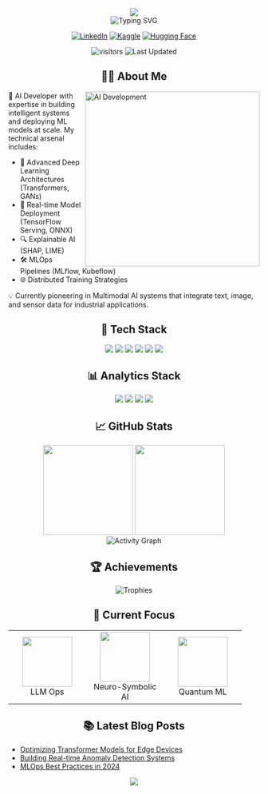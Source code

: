 <div align="center">
  <img src="https://capsule-render.vercel.app/api?type=waving&color=gradient&customColorList=6&height=250&section=header&text=C.%20Emre%20Karataş&fontSize=60&fontAlignY=35&animation=twinkling&desc=AI%20&%20Machine%20Learning%20Enthusiast&descAlignY=60&descSize=22" />
</div>

<div align="center">
  <img src="https://readme-typing-svg.demolab.com?font=Fira+Code&weight=600&size=30&pause=1000&color=00F7FF&center=true&vCenter=true&width=600&height=100&lines=AI+Developer;Machine+Learning+Engineer;Data+Science+Enthusiast;Continuous+Learner" alt="Typing SVG" />
</div>

<p align="center">
  <a href="https://www.linkedin.com/in/cihatemrekaratas/"><img src="https://img.shields.io/badge/LinkedIn-0A66C2?style=for-the-badge&logo=linkedin&logoColor=white&hover_color=0056B3" alt="LinkedIn"/></a>
  <a href="https://kaggle.com/emre21"><img src="https://img.shields.io/badge/Kaggle-20BEFF?style=for-the-badge&logo=kaggle&logoColor=white&hover_color=005EB8" alt="Kaggle"/></a>
  <a href="https://huggingface.co/emredeveloper"><img src="https://img.shields.io/badge/🤗%20Hugging%20Face-FFD21F?style=for-the-badge&logo=huggingface&logoColor=000&hover_color=FFC800" alt="Hugging Face"/></a>
</p>

<div align="center">
  <img src="https://visitor-badge.laobi.icu/badge?page_id=emredeveloper.emredeveloper" alt="visitors"/> 
  <img src="https://img.shields.io/github/last-commit/emredeveloper/emredeveloper?color=9E6FFD&style=flat-square" alt="Last Updated"/>
</div>

<h2 align="center">👨‍💻 About Me</h2>

<img align="right" alt="AI Development" width="350" src="https://i.pinimg.com/originals/89/a3/5e/89a35eab7f10abc49d642b9936b8e162.gif">

<p align="left">
🤖 AI Developer with expertise in building intelligent systems and deploying ML models at scale. My technical arsenal includes:

- 🧬 Advanced Deep Learning Architectures (Transformers, GANs)
- 📡 Real-time Model Deployment (TensorFlow Serving, ONNX)
- 🔍 Explainable AI (SHAP, LIME)
- 🛠️ MLOps Pipelines (MLflow, Kubeflow)
- 🌐 Distributed Training Strategies

💡 Currently pioneering in Multimodal AI systems that integrate text, image, and sensor data for industrial applications.
</p>

<h2 align="center">🚀 Tech Stack</h2>

<div align="center">
  <img src="https://img.shields.io/badge/Python-3776AB?style=for-the-badge&logo=python&logoColor=white&hover=FFD43B" />
  <img src="https://img.shields.io/badge/TensorFlow-FF6F00?style=for-the-badge&logo=tensorflow&logoColor=white&hover=FF8F00" />
  <img src="https://img.shields.io/badge/PyTorch-EE4C2C?style=for-the-badge&logo=pytorch&logoColor=white&hover=FF6A00" />
  <img src="https://img.shields.io/badge/Keras-D00000?style=for-the-badge&logo=keras&logoColor=white&hover=FF0000" />
  <img src="https://img.shields.io/badge/Apache_Spark-E25A1C?style=for-the-badge&logo=apachespark&logoColor=white&hover=FF4500" />
  <img src="https://img.shields.io/badge/Ray-028CF0?style=for-the-badge&logo=ray&logoColor=white&hover=0066CC" />
</div>

<h2 align="center">📊 Analytics Stack</h2>

<div align="center">
  <img src="https://img.shields.io/badge/Tableau-E97627?style=for-the-badge&logo=tableau&logoColor=white&hover=FF6F00" />
  <img src="https://img.shields.io/badge/PowerBI-F2C811?style=for-the-badge&logo=powerbi&logoColor=black&hover=FFD700" />
  <img src="https://img.shields.io/badge/Superset-3498DB?style=for-the-badge&logo=apache-superset&logoColor=white&hover=2980B9" />
  <img src="https://img.shields.io/badge/Grafana-F46800?style=for-the-badge&logo=grafana&logoColor=white&hover=FF4500" />
</div>

<h2 align="center">📈 GitHub Stats</h2>

<div align="center">
  <img height="180em" src="https://github-readme-stats.vercel.app/api?username=emredeveloper&show_icons=true&theme=nightowl&include_all_commits=true&count_private=true&border_radius=15&hide_border=true"/>
  <img height="180em" src="https://github-readme-stats.vercel.app/api/top-langs/?username=emredeveloper&layout=compact&theme=nightowl&border_radius=15&hide_border=true"/>
</div>

<div align="center">
  <img src="https://github-readme-activity-graph.vercel.app/graph?username=emredeveloper&theme=react-dark&bg_color=0D1117&hide_border=true&area=true&area_color=2B90D9" alt="Activity Graph"/>
</div>

<h2 align="center">🏆 Achievements</h2>

<div align="center">
  <img src="https://github-profile-trophy.vercel.app/?username=emredeveloper&theme=nord&column=7&margin-w=15&margin-h=15&no-frame=true" alt="Trophies"/>
</div>

<h2 align="center">🧠 Current Focus</h2>

<div align="center">
  <table>
    <tr>
      <td align="center" width="140">
        <img src="https://media.giphy.com/media/juua9i2c2fA0AIp2iq/giphy.gif" width="100px"/>
        <br/>LLM Ops
      </td>
      <td align="center" width="140">
        <img src="https://media.giphy.com/media/QTfX6Ejf3oI4f55IDb/giphy.gif" width="100px"/>
        <br/>Neuro-Symbolic AI
      </td>
      <td align="center" width="140">
        <img src="https://media.giphy.com/media/26n79xtqrPqbhvQyA/giphy.gif" width="100px"/>
        <br/>Quantum ML
      </td>
    </tr>
  </table>
</div>

<h2 align="center">📚 Latest Blog Posts</h2>

<!-- BLOG-POST-LIST:START -->
- [Optimizing Transformer Models for Edge Devices](https://example.com)
- [Building Real-time Anomaly Detection Systems](https://example.com)
- [MLOps Best Practices in 2024](https://example.com)
<!-- BLOG-POST-LIST:END -->

<div align="center">
  <img src="https://capsule-render.vercel.app/api?type=waving&color=gradient&customColorList=6&height=150&section=footer&animation=twinkling" />
</div>

